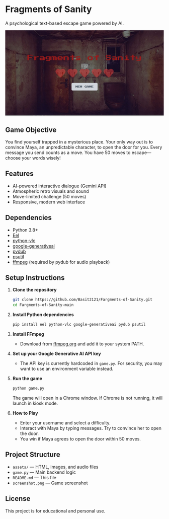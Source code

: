 # Fragments of Sanity

A psychological text-based escape game powered by AI.

![screenshot](screenshot.png)

## Game Objective

You find yourself trapped in a mysterious place. Your only way out is to convince Maya, an unpredictable character, to open the door for you. Every message you send counts as a move. You have 50 moves to escape—choose your words wisely!

## Features
- AI-powered interactive dialogue (Gemini API)
- Atmospheric retro visuals and sound
- Move-limited challenge (50 moves)
- Responsive, modern web interface

## Dependencies
- Python 3.8+
- [Eel](https://github.com/ChrisKnott/Eel)
- [python-vlc](https://pypi.org/project/python-vlc/)
- [google-generativeai](https://pypi.org/project/google-generativeai/)
- [pydub](https://pypi.org/project/pydub/)
- [psutil](https://pypi.org/project/psutil/)
- [ffmpeg](https://ffmpeg.org/) (required by pydub for audio playback)

## Setup Instructions

1. **Clone the repository**
   ```bash
   git clone https://github.com/Basit2121/Fargments-of-Sanity.git
   cd Fargments-of-Sanity-main
   ```

2. **Install Python dependencies**
   ```bash
   pip install eel python-vlc google-generativeai pydub psutil
   ```

3. **Install FFmpeg**
   - Download from [ffmpeg.org](https://ffmpeg.org/download.html) and add it to your system PATH.

4. **Set up your Google Generative AI API key**
   - The API key is currently hardcoded in `game.py`. For security, you may want to use an environment variable instead.

5. **Run the game**
   ```bash
   python game.py
   ```
   The game will open in a Chrome window. If Chrome is not running, it will launch in kiosk mode.

6. **How to Play**
   - Enter your username and select a difficulty.
   - Interact with Maya by typing messages. Try to convince her to open the door.
   - You win if Maya agrees to open the door within 50 moves.

## Project Structure

- `assets/` — HTML, images, and audio files
- `game.py` — Main backend logic
- `README.md` — This file
- `screenshot.png` — Game screenshot

## License
This project is for educational and personal use.
